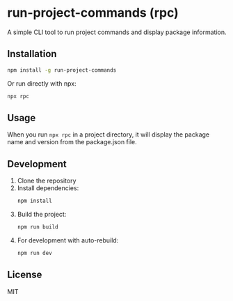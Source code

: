 # run-project-commands (rpc)

A simple CLI tool to run project commands and display package information.

## Installation

```bash
npm install -g run-project-commands
```

Or run directly with npx:

```bash
npx rpc
```

## Usage

When you run `npx rpc` in a project directory, it will display the package name and version from the package.json file.

## Development

1. Clone the repository
2. Install dependencies:
   ```bash
   npm install
   ```
3. Build the project:
   ```bash
   npm run build
   ```
4. For development with auto-rebuild:
   ```bash
   npm run dev
   ```

## License

MIT